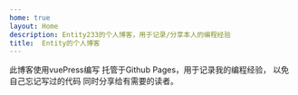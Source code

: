 ```yaml
---
home: true
layout: Home
description: Entity233的个人博客，用于记录/分享本人的编程经验
title:  Entity的个人博客
---
```

此博客使用vuePress编写 托管于Github Pages，用于记录我的编程经验，
以免自己忘记写过的代码 同时分享给有需要的读者。
